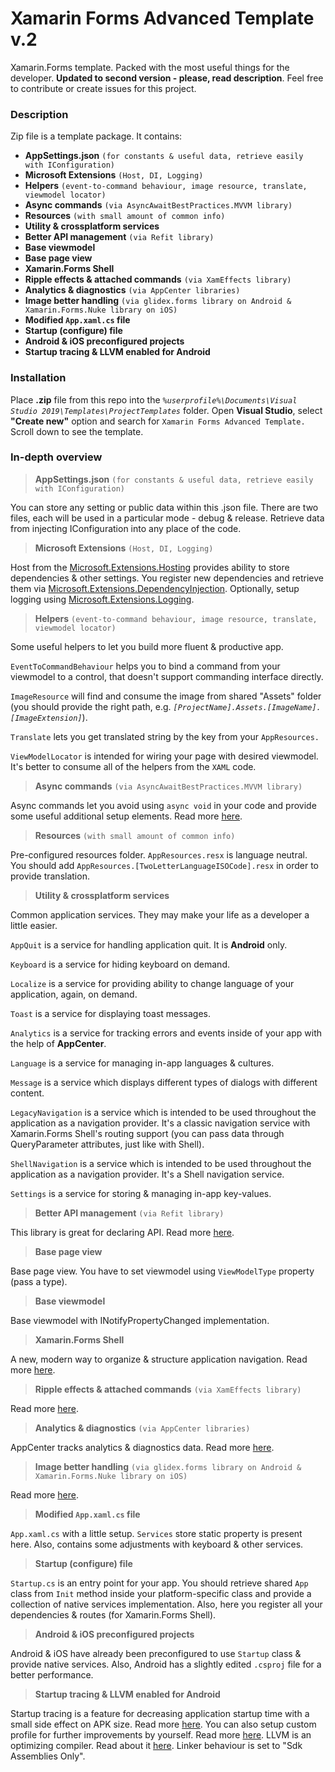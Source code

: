 # Xamarin Forms Advanced Template v.2
Xamarin.Forms template. Packed with the most useful things for the developer.
**Updated to second version - please, read description**. Feel free to contribute or create issues for this project.

### Description

Zip file is a template package. It contains:
* **AppSettings.json** `(for constants & useful data, retrieve easily with IConfiguration)`
* **Microsoft Extensions** `(Host, DI, Logging)`
* **Helpers** `(event-to-command behaviour, image resource, translate, viewmodel locator)`
* **Async commands** `(via AsyncAwaitBestPractices.MVVM library)`
* **Resources** `(with small amount of common info)`
* **Utility & crossplatform services**
* **Better API management** `(via Refit library)`
* **Base viewmodel**
* **Base page view**
* **Xamarin.Forms Shell**
* **Ripple effects & attached commands** `(via XamEffects library)`
* **Analytics & diagnostics** `(via AppCenter libraries)`
* **Image better handling** `(via glidex.forms library on Android & Xamarin.Forms.Nuke library on iOS)`
* **Modified **`App.xaml.cs`** file**
* **Startup (configure) file**
* **Android & iOS preconfigured projects**
* **Startup tracing & LLVM enabled for Android**

### Installation

Place **.zip** file from this repo into the *`%userprofile%\Documents\Visual Studio 2019\Templates\ProjectTemplates`* folder. Open **Visual Studio**, select **"Create new"** option and search for `Xamarin Forms Advanced Template.` Scroll down to see the template.

### In-depth overview

> **AppSettings.json** `(for constants & useful data, retrieve easily with IConfiguration)`

You can store any setting or public data within this .json file. There are two files, each will be used in a particular mode - debug & release. Retrieve data from injecting IConfiguration into any place of the code.

> **Microsoft Extensions** `(Host, DI, Logging)`

Host from the [Microsoft.Extensions.Hosting](https://docs.microsoft.com/en-us/aspnet/core/fundamentals/host/generic-host) provides ability to store dependencies & other settings. You register new dependencies and retrieve them via [Microsoft.Extensions.DependencyInjection](https://docs.microsoft.com/en-us/aspnet/core/fundamentals/dependency-injection). Optionally, setup logging using [Microsoft.Extensions.Logging](https://docs.microsoft.com/en-us/aspnet/core/fundamentals/logging/).

> **Helpers** `(event-to-command behaviour, image resource, translate, viewmodel locator)`

Some useful helpers to let you build more fluent & productive app.

`EventToCommandBehaviour` helps you to bind a command from your viewmodel to a control, that doesn't support commanding interface directly.

`ImageResource` will find and consume the image from shared "Assets" folder (you should provide the right path, e.g. *`[ProjectName].Assets.[ImageName].[ImageExtension]`*).

`Translate` lets you get translated string by the key from your `AppResources.`

`ViewModelLocator` is intended for wiring your page with desired viewmodel. It's better to consume all of the helpers from the `XAML` code.

> **Async commands** `(via AsyncAwaitBestPractices.MVVM library)`

Async commands let you avoid using `async void` in your code and provide some useful additional setup elements. Read more [here](https://github.com/brminnick/AsyncAwaitBestPractices).

> **Resources** `(with small amount of common info)`

Pre-configured resources folder. `AppResources.resx` is language neutral. You should add `AppResources.[TwoLetterLanguageISOCode].resx` in order to provide translation.

> **Utility & crossplatform services**

Common application services. They may make your life as a developer a little easier.

`AppQuit` is a service for handling application quit. It is **Android** only.

`Keyboard` is a service for hiding keyboard on demand.

`Localize` is a service for providing ability to change language of your application, again, on demand.

`Toast` is a service for displaying toast messages.

`Analytics` is a service for tracking errors and events inside of your app with the help of **AppCenter**.

`Language` is a service for managing in-app languages & cultures.

`Message` is a service which displays different types of dialogs with different content.

`LegacyNavigation` is a service which is intended to be used throughout the application as a navigation provider. It's a classic navigation service with Xamarin.Forms Shell's routing support (you can pass data through QueryParameter attributes, just like with Shell).

`ShellNavigation` is a service which is intended to be used throughout the application as a navigation provider. It's a Shell navigation service.

`Settings` is a service for storing & managing in-app key-values.

> **Better API management** `(via Refit library)`

This library is great for declaring API. Read more [here](https://github.com/reactiveui/refit).

> **Base page view**

Base page view. You have to set viewmodel using `ViewModelType` property (pass a type).

> **Base viewmodel**

Base viewmodel with INotifyPropertyChanged implementation.

> **Xamarin.Forms Shell**

A new, modern way to organize & structure application navigation. Read more [here](https://docs.microsoft.com/en-us/xamarin/xamarin-forms/app-fundamentals/shell/).

> **Ripple effects & attached commands** `(via XamEffects library)`

Read more [here](https://github.com/mrxten/XamEffects).

> **Analytics & diagnostics** `(via AppCenter libraries)`

AppCenter tracks analytics & diagnostics data. Read more [here](https://docs.microsoft.com/en-us/appcenter/dashboard/).

> **Image better handling** `(via glidex.forms library on Android & Xamarin.Forms.Nuke library on iOS)`

Read more [here](https://github.com/roubachof/Xamarin.Forms.Nuke).

> **Modified **`App.xaml.cs`** file**

`App.xaml.cs` with a little setup. `Services` store static property is present here. Also, contains some adjustments with keyboard & other services.

> **Startup (configure) file**

`Startup.cs` is an entry point for your app. You should retrieve shared `App` class from `Init` method inside your platform-specific class and provide a collection of native services implementation. Also, here you register all your dependencies & routes (for Xamarin.Forms Shell).

> **Android & iOS preconfigured projects**

Android & iOS have already been preconfigured to use `Startup` class & provide native services. Also, Android has a slightly edited   `.csproj` file for a better performance.

> **Startup tracing & LLVM enabled for Android**

Startup tracing is a feature for decreasing application startup time with a small side effect on APK size. Read more [here](https://devblogs.microsoft.com/xamarin/faster-startup-times-with-startup-tracing-on-android/). You can also setup custom profile for further improvements by yourself. Read more [here](https://devblogs.microsoft.com/xamarin/faster-android-startup-times-with-startup-tracing/). LLVM is an optimizing compiler. Read about it [here](https://docs.microsoft.com/en-us/xamarin/android/deploy-test/release-prep/?tabs=windows#llvm-optimizing-compiler). Linker behaviour is set to "Sdk Assemblies Only".
